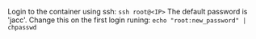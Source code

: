 Login to the container using ssh: `ssh root@<IP>`
The default password is 'jacc'. Change this on the first login runing: 
`echo "root:new_password" | chpasswd`
